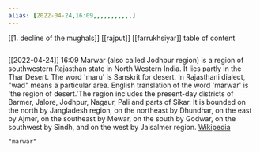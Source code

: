 ```yaml
---
alias: [2022-04-24,16:09,,,,,,,,,,,]
---
```

[[1. decline of the mughals]] [[rajput]] [[farrukhsiyar]]
table of content
```toc
```

[[2022-04-24]] 16:09
Marwar (also called Jodhpur region) is a region of southwestern Rajasthan state in North Western India. It lies partly in the Thar Desert. The word 'maru' is Sanskrit for desert. In Rajasthani dialect, "wad" means a particular area.  English translation of the word 'marwar' is 'the region of desert.'The region includes the present-day districts of Barmer, Jalore, Jodhpur, Nagaur, Pali and parts of Sikar. It is bounded on the north by Jangladesh region, on the northeast by Dhundhar, on the east by Ajmer, on the southeast by Mewar, on the south by Godwar, on the southwest by Sindh, and on the west by Jaisalmer region.
[Wikipedia](https://en.wikipedia.org/wiki/Marwar)
```query
"marwar"
```